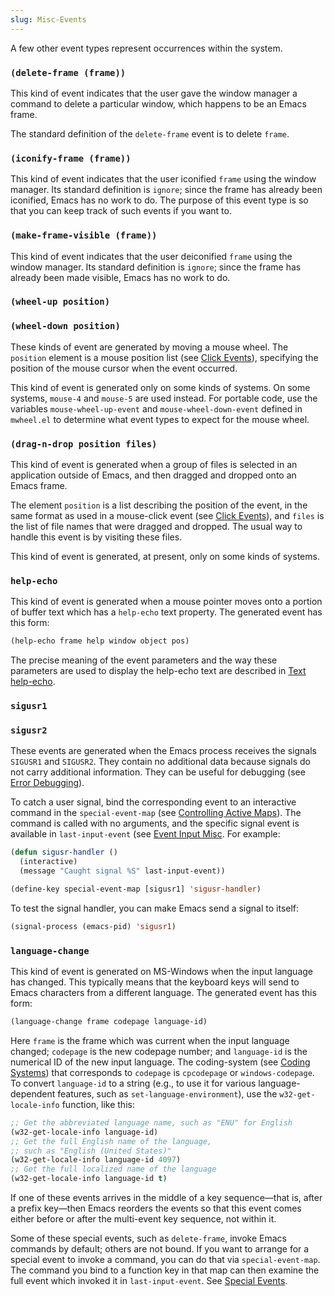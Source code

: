 ```yaml
---
slug: Misc-Events
---
```


A few other event types represent occurrences within the system.

### `(delete-frame (frame))`

This kind of event indicates that the user gave the window manager a command to delete a particular window, which happens to be an Emacs frame.

The standard definition of the `delete-frame` event is to delete `frame`.

### `(iconify-frame (frame))`

This kind of event indicates that the user iconified `frame` using the window manager. Its standard definition is `ignore`; since the frame has already been iconified, Emacs has no work to do. The purpose of this event type is so that you can keep track of such events if you want to.

### `(make-frame-visible (frame))`

This kind of event indicates that the user deiconified `frame` using the window manager. Its standard definition is `ignore`; since the frame has already been made visible, Emacs has no work to do.

### `(wheel-up position)`

### `(wheel-down position)`

These kinds of event are generated by moving a mouse wheel. The `position` element is a mouse position list (see [Click Events](Click-Events)), specifying the position of the mouse cursor when the event occurred.

This kind of event is generated only on some kinds of systems. On some systems, `mouse-4` and `mouse-5` are used instead. For portable code, use the variables `mouse-wheel-up-event` and `mouse-wheel-down-event` defined in `mwheel.el` to determine what event types to expect for the mouse wheel.

### `(drag-n-drop position files)`

This kind of event is generated when a group of files is selected in an application outside of Emacs, and then dragged and dropped onto an Emacs frame.

The element `position` is a list describing the position of the event, in the same format as used in a mouse-click event (see [Click Events](Click-Events)), and `files` is the list of file names that were dragged and dropped. The usual way to handle this event is by visiting these files.

This kind of event is generated, at present, only on some kinds of systems.

### `help-echo`

This kind of event is generated when a mouse pointer moves onto a portion of buffer text which has a `help-echo` text property. The generated event has this form:

```lisp
(help-echo frame help window object pos)
```

The precise meaning of the event parameters and the way these parameters are used to display the help-echo text are described in [Text help-echo](Text-help_002decho).

### `sigusr1`

### `sigusr2`

These events are generated when the Emacs process receives the signals `SIGUSR1` and `SIGUSR2`. They contain no additional data because signals do not carry additional information. They can be useful for debugging (see [Error Debugging](Error-Debugging)).

To catch a user signal, bind the corresponding event to an interactive command in the `special-event-map` (see [Controlling Active Maps](Controlling-Active-Maps)). The command is called with no arguments, and the specific signal event is available in `last-input-event` (see [Event Input Misc](Event-Input-Misc). For example:

```lisp
(defun sigusr-handler ()
  (interactive)
  (message "Caught signal %S" last-input-event))

(define-key special-event-map [sigusr1] 'sigusr-handler)
```

To test the signal handler, you can make Emacs send a signal to itself:

```lisp
(signal-process (emacs-pid) 'sigusr1)
```

### `language-change`

This kind of event is generated on MS-Windows when the input language has changed. This typically means that the keyboard keys will send to Emacs characters from a different language. The generated event has this form:

```lisp
(language-change frame codepage language-id)
```

Here `frame` is the frame which was current when the input language changed; `codepage` is the new codepage number; and `language-id` is the numerical ID of the new input language. The coding-system (see [Coding Systems](Coding-Systems)) that corresponds to `codepage` is `cpcodepage` or `windows-codepage`. To convert `language-id` to a string (e.g., to use it for various language-dependent features, such as `set-language-environment`), use the `w32-get-locale-info` function, like this:

```lisp
;; Get the abbreviated language name, such as "ENU" for English
(w32-get-locale-info language-id)
;; Get the full English name of the language,
;; such as "English (United States)"
(w32-get-locale-info language-id 4097)
;; Get the full localized name of the language
(w32-get-locale-info language-id t)
```

If one of these events arrives in the middle of a key sequence—that is, after a prefix key—then Emacs reorders the events so that this event comes either before or after the multi-event key sequence, not within it.

Some of these special events, such as `delete-frame`, invoke Emacs commands by default; others are not bound. If you want to arrange for a special event to invoke a command, you can do that via `special-event-map`. The command you bind to a function key in that map can then examine the full event which invoked it in `last-input-event`. See [Special Events](Special-Events).
